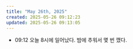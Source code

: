 ```yaml
---
title: "May 26th, 2025"
created: 2025-05-26 09:12:23
updated: 2025-05-26 09:13:05
---
```

  * 09:12 오늘 8시에 일어났다. 밤에 추워서 몇 번 깼다.